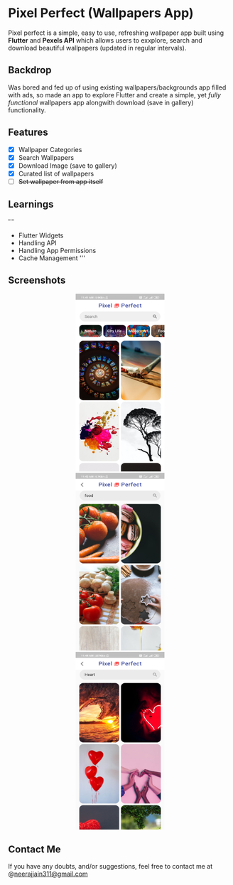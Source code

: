 # Pixel Perfect (Wallpapers App)

Pixel perfect is a simple, easy to use, refreshing wallpaper app built using **Flutter** and **Pexels API** which allows users to exxplore, search and download beautiful wallpapers (updated in regular intervals). 

## Backdrop

Was bored and fed up of using existing wallpapers/backgrounds app filled with ads, so made an app to explore Flutter and create a simple, yet *fully functional* wallpapers app alongwith download (save in gallery) functionality.

## Features

- [x] Wallpaper Categories
- [x] Search Wallpapers
- [x] Download Image (save to gallery)
- [x] Curated list of wallpapers
- [ ] ~~Set wallpaper from app itself~~ 

## Learnings

'''
- Flutter Widgets
- Handling API
- Handling App Permissions
- Cache Management
'''

## Screenshots

<p align="center">
<img src="assets/Screenshot_2020-07-06-11-41-52-412_com.example.wallpapers_app.jpg" height="400" width="200" alt="Screenshot" hspace="35"/> <img src="assets/Screenshot_2020-07-06-11-42-59-297_com.example.wallpapers_app.jpg" height="400" width="200" alt="Screenshot" hspace="35"/> <img src="assets/Screenshot_2020-07-06-11-44-17-746_com.example.wallpapers_app.jpg" height="400" width="200" alt="Screenshot" hspace="35"/> 
</p>

## Contact Me

If you have any doubts, and/or suggestions, feel free to contact me at @neerajjain311@gmail.com 
